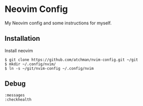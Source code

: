 # Neovim Config

My Neovim config and some instructions for myself.

## Installation
Install neovim

```
$ git clone https://github.com/atchman/nvim-config.git ~/git
$ mkdir ~/.config/nvim/
$ ln -s ~/git/nvim-config ~/.config/nvim

```


## Debug

```
:messages  
:checkhealth  
```  
